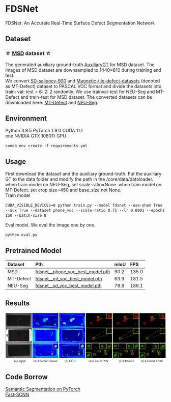 # FDSNet
FDSNet: An Accurate Real-Time Surface Defect Segmentation Network

## Dataset
### ☆ [MSD](https://github.com/jianzhang96/MSD) dataset ☆ <br/>
The generated auxiliary ground-truth [AuxiliaryGT](https://1drv.ms/u/s!AhqlXalcO8TlgQNVPQYyJPoBQG1k?e=gqXnRr) for MSD dataset.
The images of MSD dataset are downsampled to 1440×810 during training and test. <br>
We convert [SD-saliency-900](https://github.com/SongGuorong/MCITF/tree/master/SD-saliency-900) and [Magnetic-tile-defect-datasets](https://github.com/abin24/Magnetic-tile-defect-datasets.) (denoted as MT-Defect) dataset to PASCAL VOC format and divide the datasets
into train: val: test = 6: 2: 2 randomly. We use trainval-test for NEU-Seg and MT-Defect and train-test for MSD dataset. The converted datasets can be downloaded here: [MT-Defect](https://1drv.ms/u/s!AhqlXalcO8TlgQLtuDrRig6JfIju?e=wE8sjx) and [NEU-Seg](https://1drv.ms/u/s!AhqlXalcO8TlgQGHVQR0soRxX76b?e=Nx0FpY).

## Environment
Python 3.8.5 PyTorch 1.9.0 CUDA 11.1 <br/>
one NVIDIA GTX 1080Ti GPU
```
conda env create -f requirements.yml
```

## Usage
First download the dataset and the auxiliary ground-truth. Put the auxiliary GT to the data folder and modify the path in the /core/data/dataloader.<br/>
when train model on NEU-Seg, set scale-ratio=None. when train model on MT-Defect, set crop size=450 and base_size not None. <br/>
Train model
```
CUDA_VISIBLE_DEVICES=0 python train.py --model fdsnet --use-ohem True --aux True --dataset phone_voc --scale-ratio 0.75 --lr 0.0001 --epochs 150 --batch-size 8
```
Eval model. We eval the image one by one.
```
python eval.py
```
## Pretrained Model
| Dataset | Pth | mIoU | FPS |
| :------| :------ | :------ |  :------ |
| MSD | [fdsnet__phone_voc_best_model.pth](https://1drv.ms/u/s!AhqlXalcO8TlfvMadgOHhCtN7Po?e=yhg6aD) | 90.2 | 135.0 |
| MT-Defect | [fdsnet__mt_voc_best_model.pth](https://1drv.ms/u/s!AhqlXalcO8TlgQDawGlGxSULqrBQ?e=bXq6TS) | 63.9 | 181.5 |
| NEU-Seg | [fdsnet__sd_voc_best_model.pth](https://1drv.ms/u/s!AhqlXalcO8Tlf7DoUKO59J82GAM?e=GLIt9X) | 78.8 | 186.1 |

## Results
![results](./docs/results.jpg)

## Code Borrow
[Semantic Segmentation on PyTorch](https://github.com/Tramac/awesome-semantic-segmentation-pytorch) <br>
[Fast-SCNN](https://github.com/Tramac/Fast-SCNN-pytorch)

